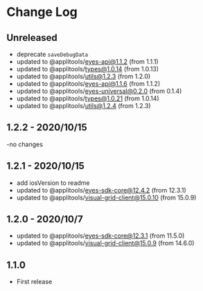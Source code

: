 # Change Log

## Unreleased

- deprecate `saveDebugData`
- updated to @applitools/eyes-api@1.1.2 (from 1.1.1)
- updated to @applitools/types@1.0.14 (from 1.0.13)
- updated to @applitools/utils@1.2.3 (from 1.2.0)
- updated to @applitools/eyes-api@1.1.6 (from 1.1.2)
- updated to @applitools/eyes-universal@0.2.0 (from 0.1.4)
- updated to @applitools/types@1.0.21 (from 1.0.14)
- updated to @applitools/utils@1.2.4 (from 1.2.3)

## 1.2.2 - 2020/10/15

-no changes

## 1.2.1 - 2020/10/15

- add iosVersion to readme
- updated to @applitools/eyes-sdk-core@12.4.2 (from 12.3.1)
- updated to @applitools/visual-grid-client@15.0.10 (from 15.0.9)

## 1.2.0 - 2020/10/7

- updated to @applitools/eyes-sdk-core@12.3.1 (from 11.5.0)
- updated to @applitools/visual-grid-client@15.0.9 (from 14.6.0)

## 1.1.0

- First release